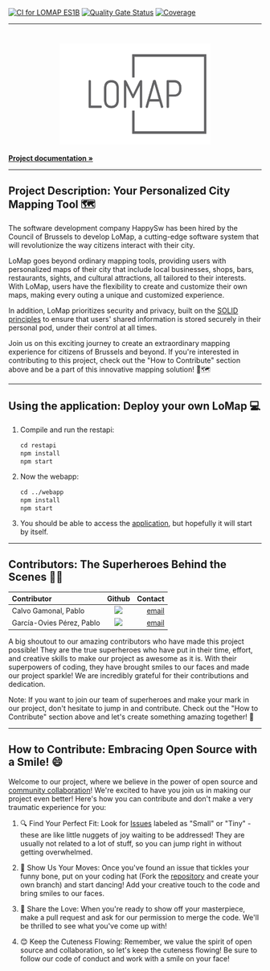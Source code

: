 
[![CI for LOMAP ES1B](https://github.com/Arquisoft/lomap_es1b2/actions/workflows/lomap_es1b2.yml/badge.svg)](https://github.com/Arquisoft/lomap_es1b2/actions/workflows/lomap_es1b2.yml)
[![Quality Gate Status](https://sonarcloud.io/api/project_badges/measure?project=Arquisoft_lomap_es1b2&metric=alert_status)](https://sonarcloud.io/summary/new_code?id=Arquisoft_lomap_es1b2)
[![Coverage](https://sonarcloud.io/api/project_badges/measure?project=Arquisoft_lomap_es1b2&metric=coverage)](https://sonarcloud.io/summary/new_code?id=Arquisoft_lomap_es1b2)

___

<h1><div align="center">
    <img src="https://github.com/Arquisoft/lomap_es1b2/blob/develop/docs/images/logo-no-background.png" alt="LO MAP" width="300" height="200" align="center">
</div></h1>
<a href="https://arquisoft.github.io/lomap_es1b/"><strong>Project documentation »</strong></a>

___

## Project Description: Your Personalized City Mapping Tool 🗺️

The software development company HappySw has been hired by the Council of Brussels to develop LoMap, a cutting-edge software system that will revolutionize the way citizens interact with their city.

LoMap goes beyond ordinary mapping tools, providing users with personalized maps of their city that include local businesses, shops, bars, restaurants, sights, and cultural attractions, all tailored to their interests. With LoMap, users have the flexibility to create and customize their own maps, making every outing a unique and customized experience.

In addition, LoMap prioritizes security and privacy, built on the [SOLID principles](https://solidproject.org/) to ensure that users' shared information is stored securely in their personal pod, under their control at all times.

Join us on this exciting journey to create an extraordinary mapping experience for citizens of Brussels and beyond. If you're interested in contributing to this project, check out the "How to Contribute" section above and be a part of this innovative mapping solution! 🚀🗺️

___

## Using the application: Deploy your own LoMap 💻

1. Compile and run the restapi:

	```shell
	cd restapi
	npm install
	npm start
	```

2. Now the webapp:

	```shell
	cd ../webapp
	npm install
	npm start
	```

3. You should be able to access the [application](http://localhost:3000), but hopefully it will start by itself.

___

## Contributors: The Superheroes Behind the Scenes 🦸‍♂️

| Contributor | Github | Contact |
| :- | :-: | -: |
| Calvo Gamonal, Pablo | [<img src="https://img.shields.io/badge/UO276220-Pablo Calvo-yellow">](https://github.com/pelotazos123) | [email](uo276220@uniovi.es) |
| García-Ovies Pérez, Pablo | [<img src="https://img.shields.io/badge/UO265314-Pablo García Ovies-blue">](https://github.com/PabloGOP) | [email](uo265314@uniovi.es)

A big shoutout to our amazing contributors who have made this project possible! They are the true superheroes who have put in their time, effort, and creative skills to make our project as awesome as it is. With their superpowers of coding, they have brought smiles to our faces and made our project sparkle! We are incredibly grateful for their contributions and dedication.

Note: If you want to join our team of superheroes and make your mark in our project, don't hesitate to jump in and contribute. Check out the "How to Contribute" section above and let's create something amazing together! 🚀

___

## How to Contribute: Embracing Open Source with a Smile! 😄

Welcome to our project, where we believe in the power of open source and [community collaboration](https://www.contributor-covenant.org/)! We're excited to have you join us in making our project even better! Here's how you can contribute and don't make a very traumatic experience for you:

1. 🔍 Find Your Perfect Fit: Look for [Issues](https://github.com/Arquisoft/lomap_es1b2/issues) labeled as "Small" or "Tiny" - these are like little nuggets of joy waiting to be addressed! They are usually not related to a lot of stuff, so you can jump right in without getting overwhelmed.

2. 💃 Show Us Your Moves: Once you've found an issue that tickles your funny bone, put on your coding hat (Fork the [repository](https://github.com/Arquisoft/lomap_es1b2) and create your own branch) and start dancing! Add your creative touch to the code and bring smiles to our faces.

3. 💖 Share the Love: When you're ready to show off your masterpiece, make a pull request and ask for our permission to merge the code. We'll be thrilled to see what you've come up with!

4. 😊 Keep the Cuteness Flowing: Remember, we value the spirit of open source and collaboration, so let's keep the cuteness flowing! Be sure to follow our code of conduct and work with a smile on your face!
